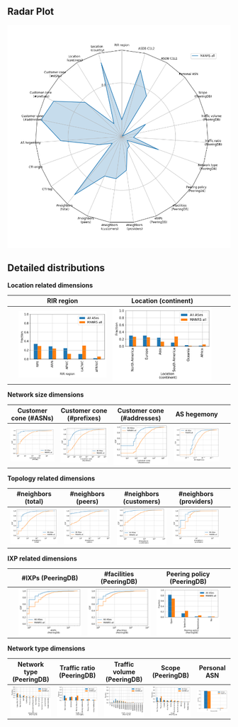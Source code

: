 ## Radar Plot

![Radar plot - ris_rv_ris+rv_bgp_bias](./figures/MANRS/fig_radar_manrs_all.png?raw=true) 

## Detailed distributions

**Location related dimensions**

&nbsp;|RIR region|Location (continent)|&nbsp;| &nbsp;
:---:|:---:|:---:|:---:|:---:
&nbsp; |![](./figures/MANRS/Fig_Histogram_AS_rank_source_manrs_all.png?raw=true)| ![](./figures/MANRS/Fig_Histogram_AS_rank_continent_manrs_all.png?raw=true)|&nbsp;|&nbsp;


**Network size dimensions**

Customer cone (#ASNs) | Customer cone (#prefixes) | Customer cone (#addresses) | AS hegemony | &nbsp;
:---:|:---:|:---:|:---:|:---:
![](./figures/MANRS/Fig_CDF_AS_rank_numberAsns_manrs_all.png?raw=true)|![](./figures/MANRS/Fig_CDF_AS_rank_numberPrefixes_manrs_all.png?raw=true)|![](./figures/MANRS/Fig_CDF_AS_rank_numberAddresses_manrs_all.png?raw=true)|![](./figures/MANRS/Fig_CDF_AS_hegemony_manrs_all.png?raw=true)|&nbsp;


**Topology related dimensions**

#neighbors (total)|#neighbors (peers)|#neighbors (customers)|#neighbors (providers)|&nbsp;
:---:|:---:|:---:|:---:|:---:
![](./figures/MANRS/Fig_CDF_AS_rank_total_manrs_all.png?raw=true)|![](./figures/MANRS/Fig_CDF_AS_rank_peer_manrs_all.png?raw=true)|![](./figures/MANRS/Fig_CDF_AS_rank_customer_manrs_all.png?raw=true)|![](./figures/MANRS/Fig_CDF_AS_rank_provider_manrs_all.png?raw=true)|&nbsp;



**IXP related dimensions**

&nbsp;|#IXPs (PeeringDB)|#facilities (PeeringDB)|Peering policy (PeeringDB)|&nbsp;
:---:|:---:|:---:|:---:|:---:
&nbsp;|![](./figures/MANRS/Fig_CDF_peeringDB_ix_count_manrs_all.png?raw=true)|![](./figures/MANRS/Fig_CDF_peeringDB_fac_count_manrs_all.png?raw=true)|![](./figures/MANRS/Fig_Histogram_peeringDB_policy_general_manrs_all.png?raw=true)|&nbsp;


**Network type dimensions**

Network type (PeeringDB)|Traffic ratio (PeeringDB)|Traffic volume (PeeringDB)|Scope (PeeringDB)|Personal ASN
:---:|:---:|:---:|:---:|:---:
![](./figures/MANRS/Fig_Histogram_peeringDB_info_type_manrs_all.png?raw=true)|![](./figures/MANRS/Fig_Histogram_peeringDB_info_ratio_manrs_all.png?raw=true)|![](./figures/MANRS/Fig_Histogram_peeringDB_info_traffic_manrs_all.png?raw=true)|![](./figures/MANRS/Fig_Histogram_peeringDB_info_scope_manrs_all.png?raw=true)|![](./figures/MANRS/Fig_Histogram_is_personal_AS_manrs_all.png?raw=true)

